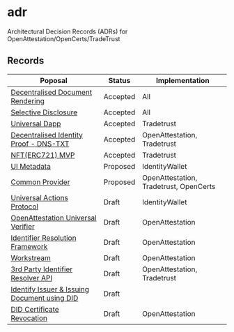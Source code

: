 # adr

Architectural Decision Records (ADRs) for OpenAttestation/OpenCerts/TradeTrust

## Records

| Poposal                                                                             | Status   | Implementation                         |
| ----------------------------------------------------------------------------------- | -------- | -------------------------------------- |
| [Decentralised Document Rendering](./decentralised_rendering.md)                    | Accepted | All                                    |
| [Selective Disclosure](./selective_disclosure.md)                                   | Accepted | All                                    |
| [Universal Dapp](./configurable_dapp_usability.md)                                  | Accepted | Tradetrust                             |
| [Decentralised Identity Proof - DNS-TXT](./decentralized_identity_proof_DNS-TXT.md) | Accepted | OpenAttestation, Tradetrust            |
| [NFT(ERC721) MVP](./nft_oa_minimal_code.md)                                         | Accepted | Tradetrust                             |
| [UI Metadata](./ui_metadata.md)                                                     | Proposed | IdentityWallet                         |
| [Common Provider](./provider.md)                                                    | Proposed | OpenAttestation, Tradetrust, OpenCerts |
| [Universal Actions Protocol](./universal_actions.md)                                | Draft    | IdentityWallet                         |
| [OpenAttestation Universal Verifier](./verifier.md)                                 | Draft    | OpenAttestation                        |
| [Identifier Resolution Framework](./identifier_resolution_framework.md)             | Draft    | OpenAttestation                        |
| [Workstream](./workstream.md)                                                       | Draft    | OpenAttestation                        |
| [3rd Party Identifier Resolver API](./identifier_resolution_api.md)                 | Draft    | OpenAttestation, Tradetrust            |
| [Identify Issuer & Issuing Document using DID](./issuing_using_did.md)              | Draft    |                                        |
| [DID Certificate Revocation](./did-certificate-revocation.md)                       | Draft    | OpenAttestation                        |
